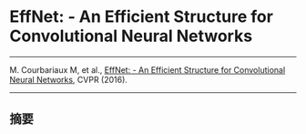 # EffNet: - An Efficient Structure for Convolutional Neural Networks

---

M. Courbariaux M, et al., [EffNet: - An Efficient Structure for Convolutional Neural Networks][eff_net], CVPR (2016).

[eff_net]: https://arxiv.org/abs/1801.06434 "EffNet: - An Efficient Structure for Convolutional Neural Networks"

---

## 摘要
